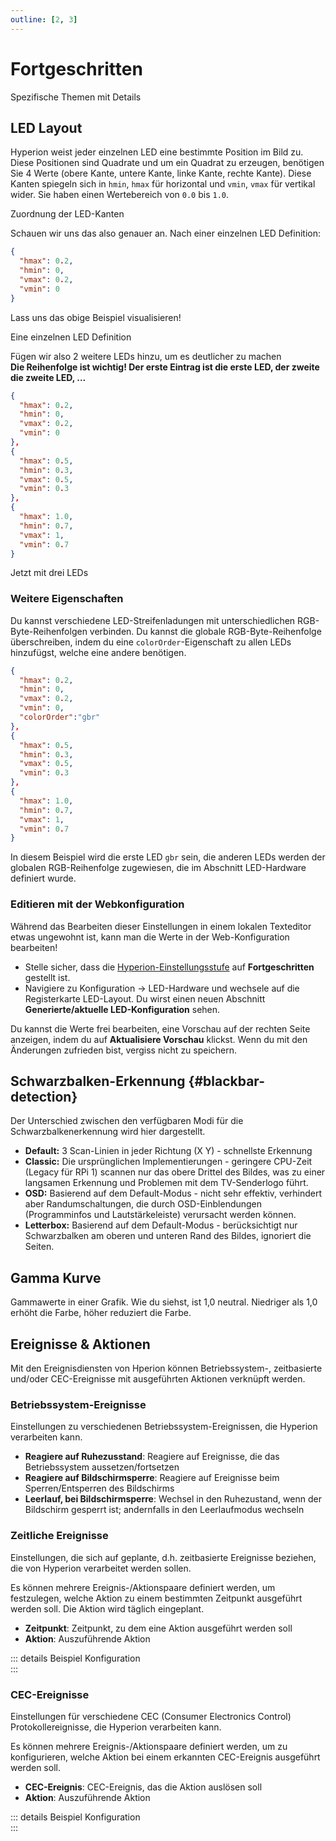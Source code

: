 ```yaml
---
outline: [2, 3]
---
```


# Fortgeschritten
Spezifische Themen mit Details

## LED Layout
Hyperion weist jeder einzelnen LED eine bestimmte Position im Bild zu. Diese Positionen sind Quadrate und um ein Quadrat zu erzeugen, benötigen Sie 4 Werte (obere Kante, untere Kante, linke Kante, rechte Kante). Diese Kanten spiegeln sich in `hmin`, `hmax` für horizontal und `vmin`, `vmax` für vertikal wider. Sie haben einen Wertebereich von `0.0` bis `1.0`.

<ImageWrap src="/images/en/user_ledlayout.jpg" alt="Hyperion Led Layout">
Zuordnung der LED-Kanten

</ImageWrap>

Schauen wir uns das also genauer an. Nach einer einzelnen LED Definition:
``` json
{
  "hmax": 0.2,
  "hmin": 0,
  "vmax": 0.2,
  "vmin": 0
}
```
Lass uns das obige Beispiel visualisieren!

<ImageWrap src="/images/en/user_ledlayout1.jpg" alt="Hyperion LED Layout">
Eine einzelnen LED Definition

</ImageWrap>

Fügen wir also 2 weitere LEDs hinzu, um es deutlicher zu machen \
**Die Reihenfolge ist wichtig! Der erste Eintrag ist die erste LED, der zweite die zweite LED, ...**
``` json
{
  "hmax": 0.2,
  "hmin": 0,
  "vmax": 0.2,
  "vmin": 0
},
{
  "hmax": 0.5,
  "hmin": 0.3,
  "vmax": 0.5,
  "vmin": 0.3
},
{
  "hmax": 1.0,
  "hmin": 0.7,
  "vmax": 1,
  "vmin": 0.7
}
```
<ImageWrap src="/images/en/user_ledlayout2.jpg" alt="Hyperion LED Layout">
Jetzt mit drei LEDs

</ImageWrap>

### Weitere Eigenschaften
Du kannst verschiedene LED-Streifenladungen mit unterschiedlichen RGB-Byte-Reihenfolgen verbinden. Du kannst die globale RGB-Byte-Reihenfolge überschreiben, indem du eine `colorOrder`-Eigenschaft zu allen LEDs hinzufügst, welche eine andere benötigen.
``` json
{
  "hmax": 0.2,
  "hmin": 0,
  "vmax": 0.2,
  "vmin": 0,
  "colorOrder":"gbr"
},
{
  "hmax": 0.5,
  "hmin": 0.3,
  "vmax": 0.5,
  "vmin": 0.3
},
{
  "hmax": 1.0,
  "hmin": 0.7,
  "vmax": 1,
  "vmin": 0.7
}
```
In diesem Beispiel wird die erste LED `gbr` sein, die anderen LEDs werden der globalen RGB-Reihenfolge zugewiesen, die im Abschnitt LED-Hardware definiert wurde.

### Editieren mit der Webkonfiguration
Während das Bearbeiten dieser Einstellungen in einem lokalen Texteditor etwas ungewohnt ist, kann man die Werte in der Web-Konfiguration bearbeiten!
  - Stelle sicher, dass die [Hyperion-Einstellungsstufe](/de/user/Configuration.md#Einstellungsstufen) auf **Fortgeschritten** gestellt ist.
  - Navigiere zu Konfiguration -> LED-Hardware und wechsele auf die Registerkarte LED-Layout. Du wirst einen neuen Abschnitt **Generierte/aktuelle LED-Konfiguration** sehen.

<ImageWrap src="/images/de/user_ledlayout3.jpg" alt="Hyperion LED Layout" />

Du kannst die Werte frei bearbeiten, eine Vorschau auf der rechten Seite anzeigen, indem du auf **Aktualisiere Vorschau** klickst. Wenn du mit den Änderungen zufrieden bist, vergiss nicht zu speichern.

## Schwarzbalken-Erkennung {#blackbar-detection}
Der Unterschied zwischen den verfügbaren Modi für die Schwarzbalkenerkennung wird hier dargestellt.

  * **Default:** 3 Scan-Linien in jeder Richtung (X Y) - schnellste Erkennung
  * **Classic:** Die ursprünglichen Implementierungen - geringere CPU-Zeit (Legacy für RPi 1) scannen nur das obere Drittel des Bildes, was zu einer langsamen Erkennung und Problemen mit dem TV-Senderlogo führt.
  * **OSD:** Basierend auf dem Default-Modus - nicht sehr effektiv, verhindert aber Randumschaltungen, die durch OSD-Einblendungen (Programminfos und Lautstärkeleiste) verursacht werden können.
  * **Letterbox:** Basierend auf dem Default-Modus - berücksichtigt nur Schwarzbalken am oberen und unteren Rand des Bildes, ignoriert die Seiten.

<ImageWrap src="/images/en/user_bbmodes.jpg" alt="Hyperion Blackbar detection modes" />

## Gamma Kurve
Gammawerte in einer Grafik. Wie du siehst, ist 1,0 neutral. Niedriger als 1,0 erhöht die Farbe, höher reduziert die Farbe.

<ImageWrap src="/images/en/user_gammacurve.png" alt="Hyperion Gamma Curve" />

## Ereignisse & Aktionen 

Mit den Ereignisdiensten von Hperion können Betriebssystem-, zeitbasierte und/oder CEC-Ereignisse mit ausgeführten Aktionen verknüpft werden.

### Betriebssystem-Ereignisse

Einstellungen zu verschiedenen Betriebssystem-Ereignissen, die Hyperion verarbeiten kann.

* **Reagiere auf Ruhezusstand**: Reagiere auf Ereignisse, die das Betriebssystem aussetzen/fortsetzen
* **Reagiere auf Bildschirmsperre**: Reagiere auf Ereignisse beim Sperren/Entsperren des Bildschirms
* **Leerlauf, bei Bildschirmsperre**: Wechsel in den Ruhezustand, wenn der Bildschirm gesperrt ist; andernfalls in den Leerlaufmodus wechseln

### Zeitliche Ereignisse 

Einstellungen, die sich auf geplante, d.h. zeitbasierte Ereignisse beziehen, die von Hyperion verarbeitet werden sollen.

Es können mehrere Ereignis-/Aktionspaare definiert werden, um festzulegen, welche Aktion zu einem bestimmten Zeitpunkt ausgeführt werden soll. Die Aktion wird täglich eingeplant.
* **Zeitpunkt**: Zeitpunkt, zu dem eine Aktion ausgeführt werden soll
* **Aktion**: Auszuführende Aktion

::: details Beispiel Konfiguration
\
<ImageWrap src="/images/de/user_events_scheduled.png" alt="Geplante Ereignisse -Beispiel" />
:::

### CEC-Ereignisse

Einstellungen für verschiedene CEC (Consumer Electronics Control) Protokollereignisse, die Hyperion verarbeiten kann.

Es können mehrere Ereignis-/Aktionspaare definiert werden, um zu konfigurieren, welche Aktion bei einem erkannten CEC-Ereignis ausgeführt werden soll.
* **CEC-Ereignis**: CEC-Ereignis, das die Aktion auslösen soll
* **Aktion**: Auszuführende Aktion

::: details Beispiel Konfiguration
\
<ImageWrap src="/images/de/user_events_cec.png" alt="CEC-Ereignisse - Beispiel" />
:::

